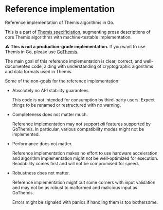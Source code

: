 # Reference implementation

Reference implementation of Themis algorithms in Go.

This is a part of [Themis specificiation](https://docs.cossacklabs.com/themis/spec/),
augmenting prose descriptions of core Themis algorithms with machine-testable implementation.

⚠️ **This is not a production-grade implementation.**
If you want to use Themis in Go, please use [GoThemis](https://docs.cossacklabs.com/themis/languages/go/).

The main goal of this reference implementation is clear, correct, and well-documented code,
aiding with understanding of cryptographic algorithms and data formats used in Themis.

Some of the non-goals for the reference implementation:

  - Absolutely no API stability guarantees.

    This code is not intended for consumption by third-party users.
    Expect things to be renamed or restructured with no warning.

  - Completeness does not matter much.

    Reference implementation may not support *all* features supported by GoThemis.
    In particular, various compatibility modes might not be implemented.

  - Performance does not matter.

    Reference implementation makes no effort to use hardware acceleration
    and algorithm implementation might not be well-optimized for execution.
    Readability comes first and will not be compromised for speed.

  - Robustness does not matter.

    Reference implementation might cut some corners with input validation
    and may not be as robust to malformed and malicious input as GoThemis.

    Errors might be signaled with panics if handling them is too bothersome.
